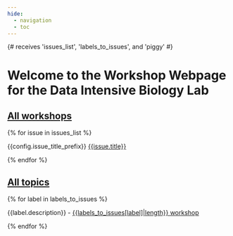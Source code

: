 ```yaml
---
hide:
  - navigation
  - toc
---
```


{# receives 'issues_list', 'labels_to_issues', and 'piggy' #}

# Welcome to the Workshop Webpage for the Data Intensive Biology Lab

## [All workshops](examples.md)

{% for issue in issues_list %}

{{config.issue_title_prefix}} [{{issue.title}}]({{issue.output_filename}})

{% endfor %}

## [All topics](labels.md)

{% for label in labels_to_issues %}

{{label.description}} - [{{labels_to_issues[label]|length}} workshop]({{label.output_filename}})

{% endfor %}